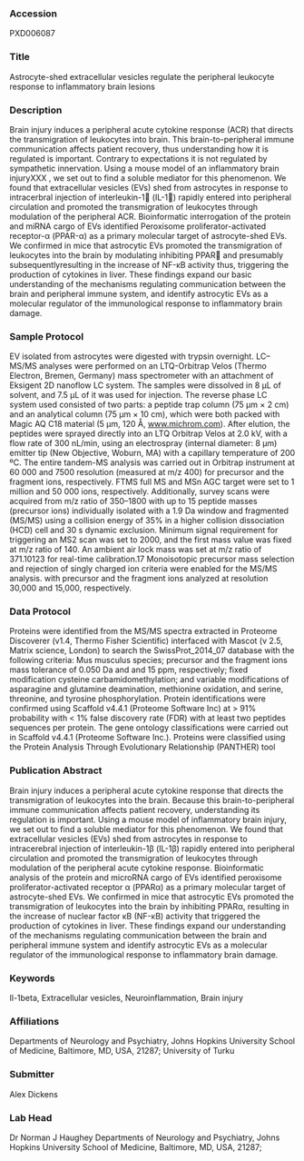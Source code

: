 ### Accession
PXD006087

### Title
Astrocyte-shed extracellular vesicles regulate the peripheral leukocyte response to inflammatory brain lesions

### Description
Brain injury induces a peripheral acute cytokine response (ACR) that directs the transmigration of leukocytes into brain. This brain-to-peripheral immune communication affects patient recovery, thus understanding how it is regulated is important. Contrary to expectations   it is not regulated by sympathetic innervation. Using a mouse model of an inflammatory brain injuryXXX  , we set out to find a soluble mediator for this phenomenon. We found that extracellular vesicles (EVs) shed from astrocytes in response to intracerbral injection of interleukin-1 (IL-1) rapidly entered into peripheral circulation and promoted the transmigration of leukocytes through modulation of the peripheral ACR. Bioinformatic interrogation of the protein and miRNA cargo of EVs identified Peroxisome proliferator-activated receptor-α (PPAR-α)   as a primary molecular target of astrocyte-shed EVs. We confirmed in mice that astrocytic EVs promoted the transmigration of leukocytes into the brain by modulating inhibiting  PPAR and presumably subsequentlyresulting in the increase of NF-κB activity thus,   triggering the production of cytokines in liver. These findings expand our basic understanding of the mechanisms regulating communication between the brain and peripheral immune system, and identify astrocytic EVs as a molecular regulator of the immunological response to inflammatory brain damage.

### Sample Protocol
EV isolated from astrocytes were digested with trypsin overnight. LC–MS/MS analyses were performed on an LTQ-Orbitrap Velos (Thermo Electron, Bremen, Germany) mass spectrometer with an attachment of Eksigent 2D nanoflow LC system. The samples were dissolved in 8 μL of solvent, and 7.5 μL of it was used for injection. The reverse phase LC system used consisted of two parts: a peptide trap column (75 μm × 2 cm) and an analytical column (75 μm × 10 cm), which were both packed with Magic AQ C18 material (5 μm, 120 Å, www.michrom.com). After elution, the peptides were sprayed directly into an LTQ Orbitrap Velos at 2.0 kV, with a flow rate of 300 nL/min, using an electrospray (internal diameter: 8 μm) emitter tip (New Objective, Woburn, MA) with a capillary temperature of 200 ºC. The entire tandem-MS analysis was carried out in Orbitrap instrument at 60 000 and 7500 resolution (measured at m/z 400) for precursor and the fragment ions, respectively. FTMS full MS and MSn AGC target were set to 1 million and 50 000 ions, respectively. Additionally, survey scans were acquired from m/z ratio of 350–1800 with up to 15 peptide masses (precursor ions) individually isolated with a 1.9 Da window and fragmented (MS/MS) using a collision energy of 35% in a higher collision dissociation (HCD) cell and 30 s dynamic exclusion. Minimum signal requirement for triggering an MS2 scan was set to 2000, and the first mass value was fixed at m/z ratio of 140. An ambient air lock mass was set at m/z ratio of 371.10123 for real-time calibration.17 Monoisotopic precursor mass selection and rejection of singly charged ion criteria were enabled for the MS/MS analysis. with precursor and the fragment ions analyzed at resolution 30,000 and 15,000, respectively.

### Data Protocol
Proteins were identified from the MS/MS spectra extracted in Proteome Discoverer (v1.4, Thermo Fisher Scientific) interfaced with Mascot (v 2.5, Matrix science, London) to search the SwissProt_2014_07 database with the following criteria: Mus musculus species; precursor and the fragment ions mass tolerance of 0.050 Da and and 15 ppm, respectively; fixed modification cysteine carbamidomethylation; and variable modifications of asparagine and glutamine deamination, methionine oxidation, and serine, threonine, and tyrosine phosphorylation. Protein identifications were confirmed using Scaffold v4.4.1 (Proteome Software Inc) at > 91% probability with < 1% false discovery rate (FDR) with at least two peptides sequences per protein.   The gene ontology classifications were carried out in Scaffold v4.4.1 (Proteome Software Inc.). Proteins were classified using the Protein Analysis Through Evolutionary Relationship (PANTHER) tool

### Publication Abstract
Brain injury induces a peripheral acute cytokine response that directs the transmigration of leukocytes into the brain. Because this brain-to-peripheral immune communication affects patient recovery, understanding its regulation is important. Using a mouse model of inflammatory brain injury, we set out to find a soluble mediator for this phenomenon. We found that extracellular vesicles (EVs) shed from astrocytes in response to intracerebral injection of interleukin-1&#x3b2; (IL-1&#x3b2;) rapidly entered into peripheral circulation and promoted the transmigration of leukocytes through modulation of the peripheral acute cytokine response. Bioinformatic analysis of the protein and microRNA cargo of EVs identified peroxisome proliferator-activated receptor &#x3b1; (PPAR&#x3b1;) as a primary molecular target of astrocyte-shed EVs. We confirmed in mice that astrocytic EVs promoted the transmigration of leukocytes into the brain by inhibiting PPAR&#x3b1;, resulting in the increase of nuclear factor &#x3ba;B (NF-&#x3ba;B) activity that triggered the production of cytokines in liver. These findings expand our understanding of the mechanisms regulating communication between the brain and peripheral immune system and identify astrocytic EVs as a molecular regulator of the immunological response to inflammatory brain damage.

### Keywords
Il-1beta, Extracellular vesicles, Neuroinflammation, Brain injury

### Affiliations
Departments of Neurology and Psychiatry, Johns Hopkins University School of Medicine, Baltimore, MD, USA, 21287;
University of Turku

### Submitter
Alex Dickens

### Lab Head
Dr Norman J Haughey
Departments of Neurology and Psychiatry, Johns Hopkins University School of Medicine, Baltimore, MD, USA, 21287;


